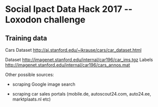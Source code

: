 # Social Ipact Data Hack 2017 -- Loxodon challenge

## Training data

Cars Dataset http://ai.stanford.edu/~jkrause/cars/car_dataset.html

Dataset http://imagenet.stanford.edu/internal/car196/car_ims.tgz
Labels http://imagenet.stanford.edu/internal/car196/cars_annos.mat


Other possible sources:

* scraping Google image search

* scraping car sales portals (mobile.de, autoscout24.com, auto24.ee, marktplaats.nl etc)

